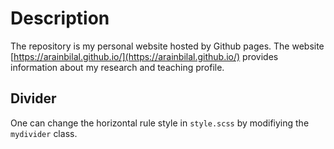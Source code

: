 # Description

The repository is my personal website hosted by Github pages. The website [https://arainbilal.github.io/](https://arainbilal.github.io/) provides information about my research and teaching profile.


## Divider

One can change the horizontal rule style in `style.scss` by modifiying the `mydivider` class.